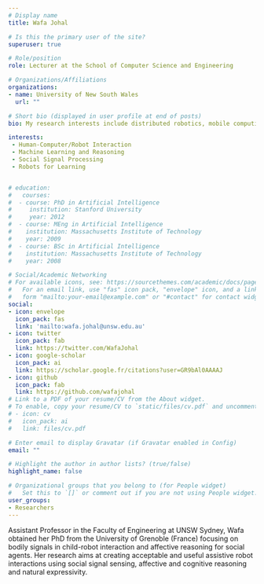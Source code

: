 ```yaml
---
# Display name
title: Wafa Johal

# Is this the primary user of the site?
superuser: true

# Role/position
role: Lecturer at the School of Computer Science and Engineering

# Organizations/Affiliations
organizations:
- name: University of New South Wales
  url: ""

# Short bio (displayed in user profile at end of posts)
bio: My research interests include distributed robotics, mobile computing and programmable matter.

interests:
 - Human-Computer/Robot Interaction
 - Machine Learning and Reasoning
 - Social Signal Processing
 - Robots for Learning


# education:
#   courses:
#  - course: PhD in Artificial Intelligence
#     institution: Stanford University
#     year: 2012
#  - course: MEng in Artificial Intelligence
#    institution: Massachusetts Institute of Technology
#    year: 2009
#  - course: BSc in Artificial Intelligence
#    institution: Massachusetts Institute of Technology
#    year: 2008

# Social/Academic Networking
# For available icons, see: https://sourcethemes.com/academic/docs/page-builder/#icons
#   For an email link, use "fas" icon pack, "envelope" icon, and a link in the
#   form "mailto:your-email@example.com" or "#contact" for contact widget.
social:
- icon: envelope
  icon_pack: fas
  link: 'mailto:wafa.johal@unsw.edu.au'
- icon: twitter
  icon_pack: fab
  link: https://twitter.com/WafaJohal
- icon: google-scholar
  icon_pack: ai
  link: https://scholar.google.fr/citations?user=GR9bAl0AAAAJ
- icon: github
  icon_pack: fab
  link: https://github.com/wafajohal
# Link to a PDF of your resume/CV from the About widget.
# To enable, copy your resume/CV to `static/files/cv.pdf` and uncomment the lines below.
# - icon: cv
#   icon_pack: ai
#   link: files/cv.pdf

# Enter email to display Gravatar (if Gravatar enabled in Config)
email: ""

# Highlight the author in author lists? (true/false)
highlight_name: false

# Organizational groups that you belong to (for People widget)
#   Set this to `[]` or comment out if you are not using People widget.
user_groups:
- Researchers
---
```


Assistant Professor in the Faculty of Engineering at UNSW Sydney, Wafa obtained her PhD from the University of Grenoble (France) focusing on bodily signals in child-robot interaction and affective reasoning for social agents. Her research aims at creating acceptable and useful assistive robot interactions using social signal sensing, affective and cognitive reasoning and natural expressivity.

